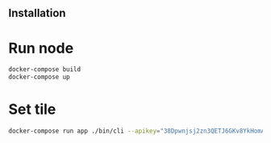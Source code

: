 ## Installation

# Run node

```bash
docker-compose build
docker-compose up
```

# Set tile

```bash
docker-compose run app ./bin/cli --apikey="38Dpwnjsj2zn3QETJ6GKv8YkHomA" --url=app:8301 rpc settile 0 1 /data/hola.png
```
